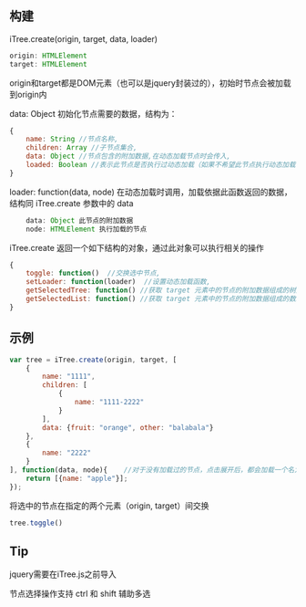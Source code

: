 


## 构建

iTree.create(origin, target, data, loader)
```js
origin: HTMLElement
target: HTMLElement
```
origin和target都是DOM元素（也可以是jquery封装过的），初始时节点会被加载到origin内

data: Object 初始化节点需要的数据，结构为：
```js
{
    name: String //节点名称,
    children: Array //子节点集合,
    data: Object //节点包含的附加数据,在动态加载节点时会传入,
    loaded: Boolean //表示此节点是否执行过动态加载（如果不希望此节点执行动态加载，可设置为true）
}
```

loader: function(data, node) 在动态加载时调用，加载依据此函数返回的数据，结构同 iTree.create 参数中的 data
```js
    data: Object 此节点的附加数据
    node: HTMLElement 执行加载的节点
```

iTree.create 返回一个如下结构的对象，通过此对象可以执行相关的操作
```js
{
    toggle: function()  //交换选中节点,
    setLoader: function(loader)  //设置动态加载函数,
    getSelectedTree: function() //获取 target 元素中的节点的附加数据组成的树形结构数据,
    getSelectedList: function() //获取 target 元素中的节点的附加数据组成的数组结构数据
}
```

## 示例
```js
var tree = iTree.create(origin, target, [
	{
		name: "1111",
		children: [
			{
				name: "1111-2222"
			}
		],
		data: {fruit: "orange", other: "balabala"}
	},
	{
		name: "2222"
	}
], function(data, node){    //对于没有加载过的节点，点击展开后，都会加载一个名为 "apple" 的节点
	return [{name: "apple"}];
});
```
将选中的节点在指定的两个元素（origin, target）间交换
```js
tree.toggle()
```



## Tip

jquery需要在iTree.js之前导入

节点选择操作支持 ctrl 和 shift 辅助多选




